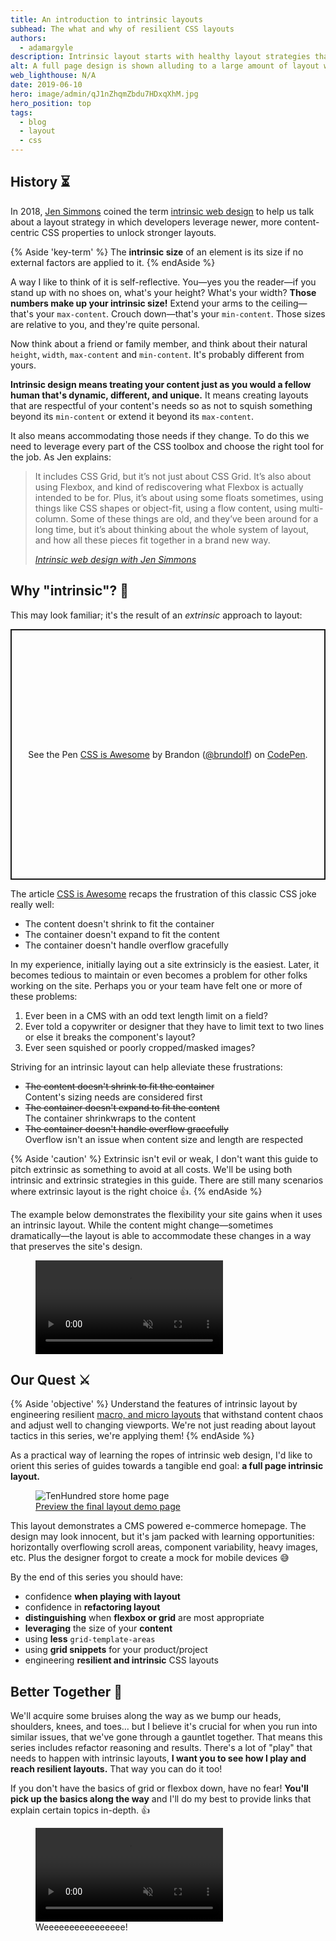 ```yaml
---
title: An introduction to intrinsic layouts
subhead: The what and why of resilient CSS layouts
authors:
  - adamargyle
description: Intrinsic layout starts with healthy layout strategies that respond to ever-changing and user generated content.
alt: A full page design is shown alluding to a large amount of layout work
web_lighthouse: N/A
date: 2019-06-10
hero: image/admin/qJ1nZhqmZbdu7HDxqXhM.jpg
hero_position: top
tags:
  - blog
  - layout
  - css
---
```


## History ⏳
In 2018, [Jen Simmons](https://twitter.com/jensimmons) coined the term [intrinsic web
design](https://adactio.com/journal/13671) to help us talk about a layout
strategy in which developers leverage newer, more content-centric CSS properties
to unlock stronger layouts.

{% Aside 'key-term' %}
The **intrinsic size** of an element is its size if no external factors are
applied to it.
{% endAside %}

A way I like to think of it is self-reflective. You—yes you the reader—if you
stand up with no shoes on, what's your height? What's your width? **Those
numbers make up your intrinsic size!** Extend your arms to the ceiling—that's
your `max-content`. Crouch down—that's your `min-content`. Those sizes are
relative to you, and they're quite personal.

Now think about a friend or family member, and think about their natural
`height`, `width`, `max-content` and `min-content`. It's probably different from
yours.

**Intrinsic design means treating your content just as you would a fellow human
that's dynamic, different, and unique.** It means creating layouts that are
respectful of your content's needs so as not to squish something beyond its
`min-content` or extend it beyond its `max-content`.

It also means accommodating those needs if they change. To do this we need to
leverage every part of the CSS toolbox and choose the right tool for the job. As
Jen explains:

<blockquote>
  <p>
    It includes CSS Grid, but it’s not just about CSS Grid. It’s also about using
    Flexbox, and kind of rediscovering what Flexbox is actually intended to be for.
    Plus, it’s about using some floats sometimes, using things like CSS shapes or
    object-fit, using a flow content, using multi-column. Some of these things are
    old, and they’ve been around for a long time, but it’s about thinking about the
    whole system of layout, and how all these pieces fit together in a brand new
    way.
  </p>
  <cite>
    <a href="http://www.zeldman.com/2018/05/02/transcript-intrinsic-web-design-with-jen-simmons-the-big-web-show/">Intrinsic web design with Jen Simmons</a>
  </cite>
</blockquote>

## Why "intrinsic"? 🤔
This may look familiar; it's the result of an _extrinsic_ approach to layout:

<p class="codepen" data-height="401" data-theme-id="dark" data-default-tab="result" data-user="brundolf" data-slug-hash="gRaREv" style="height: 401px; box-sizing: border-box; display: flex; align-items: center; justify-content: center; border: 2px solid; margin: 1em 0; padding: 1em;" data-pen-title="CSS is Awesome">
  <span>See the Pen <a href="https://codepen.io/brundolf/pen/gRaREv/">
  CSS is Awesome</a> by Brandon (<a href="https://codepen.io/brundolf">@brundolf</a>)
  on <a href="https://codepen.io">CodePen</a>.</span>
</p>
<script async src="https://static.codepen.io/assets/embed/ei.js"></script>

The article [CSS is Awesome](https://css-tricks.com/css-is-awesome/) recaps the
frustration of this classic CSS joke really well:
- The content doesn't shrink to fit the container
- The container doesn't expand to fit the content
- The container doesn't handle overflow gracefully

In my experience, initially laying out a site extrinsicly is the easiest. Later,
it becomes tedious to maintain or even becomes a problem for other folks working
on the site. Perhaps you or your team have felt one or more of
these problems:

1. Ever been in a CMS with an odd text length limit on a field?
1. Ever told a copywriter or designer that they have to limit text to two lines or else it breaks the component's layout?
1. Ever seen squished or poorly cropped/masked images?

Striving for an intrinsic layout can help alleviate these frustrations:
- ~~The content doesn't shrink to fit the container~~ <br>Content's sizing needs are considered first
- ~~The container doesn't expand to fit the content~~ <br>The container shrinkwraps to the content
- ~~The container doesn't handle overflow gracefully~~ <br>Overflow isn't an issue when content size and length are respected

{% Aside 'caution' %}
  Extrinsic isn't evil or weak, I don't want this guide to pitch extrinsic as
  something to avoid at all costs. We'll be using both intrinsic and extrinsic
  strategies in this guide. There are still many scenarios where extrinsic
  layout is the right choice 👍.
{% endAside %}

The example below demonstrates the flexibility your site gains when it uses an
intrinsic layout. While the content might change—sometimes dramatically—the layout
is able to accommodate these changes in a way that preserves the site's design.

<figure>
  <video autoplay loop muted playsinline aria-label="Large amounts of text are added to a three column layout. The layout flows the text correctly so it preserves its three column appearance.">
    <source src="https://storage.googleapis.com/web-dev-assets/intrinsic-layout-overview/intrinsic-layout-overview_intrinsic-chaos-overview.webm" type="video/webm; codecs=vp8">
    <source src="https://storage.googleapis.com/web-dev-assets/intrinsic-layout-overview/intrinsic-layout-overview_intrinsic-chaos-overview.mp4" type="video/mp4; codecs=h264">
  </video>
</figure>

## Our Quest ⚔️
{% Aside 'objective' %}
  Understand the features of intrinsic layout by engineering resilient
  [macro, and micro layouts](https://www.vandelaydesign.com/micro-macro-white-space-in-web-design/)
  that withstand content chaos and adjust well to changing viewports. We're not
  just reading about layout tactics in this series, we're applying them!
{% endAside %}

As a practical way of learning the ropes of intrinsic web design, I'd like to
orient this series of guides towards a tangible end goal: **a full page
intrinsic layout.**

<figure data-size="full">
  <picture>
    <source type="image/jpeg" srcset="https://storage.googleapis.com/web-dev-assets/intrinsic-layout-overview/home@2x.jpg 2x"/>
    <img loading="lazy" src="https://storage.googleapis.com/web-dev-assets/intrinsic-layout-overview/home.jpg" alt="TenHundred store home page" class="screenshot">
  </picture>
  <figcaption>
    <a href="https://intrinsic-layout-guide.glitch.me" target="_blank" rel="noopener noreferrer">Preview the final layout demo page</a>
  </figcaption>
</figure>

This layout demonstrates a CMS powered e-commerce homepage. The design may look
innocent, but it's jam packed with learning opportunities: horizontally
overflowing scroll areas, component variability, heavy images, etc. Plus the
designer forgot to create a mock for mobile devices 😅

By the end of this series you should have:
- confidence **when playing with layout**
- confidence in **refactoring layout**
- **distinguishing** when **flexbox or grid** are most appropriate
- **leveraging** the size of your **content**
- using **less** `grid-template-areas`
- using **grid snippets** for your product/project
- engineering **resilient and intrinsic** CSS layouts

## Better Together 🍻
We'll acquire some bruises along the way as we bump our heads, shoulders, knees,
and toes… but I believe it's crucial for when you run into similar issues,
that we've gone through a gauntlet together. That means this series includes
refactor reasoning and results. There's a lot of "play" that needs to happen
with intrinsic layouts, **I want you to see how I play and reach resilient
layouts.** That way you can do it too!

If you don't have the basics of grid or flexbox down, have no fear! **You'll
pick up the basics along the way** and I'll do my best to provide links that
explain certain topics in-depth. 👍

<figure>
  <video autoplay loop muted playsinline aria-label="A man and a woman quickly running in place.">
    <source src="https://storage.googleapis.com/web-dev-assets/intrinsic-layout-overview/intrinsic-layout-overview_get-started.webm" type="video/webm; codecs=vp8">
    <source src="https://storage.googleapis.com/web-dev-assets/intrinsic-layout-overview/intrinsic-layout-overview_get-started.mp4" type="video/mp4; codecs=h264">
  </video>
 <figcaption>
    Weeeeeeeeeeeeeeee!
  </figcaption>
</figure>
